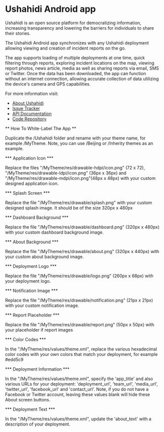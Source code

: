 # Ushahidi Android app #

Ushahidi is an open source platform for democratizing information, increasing transparency and lowering the barriers for individuals to share their stories. 

The Ushahidi Android app synchronizes with any Ushahidi deployment allowing viewing and creation of incident reports on the go. 

The app supports loading of multiple deployments at one time, quick filtering through reports, exploring incident locations on the map, viewing report photos, news article, media as well as sharing reports via email, SMS or Twitter. Once the data has been downloaded, the app can function without an internet connection, allowing accurate collection of data utilizing the device's camera and GPS capabilities.

For more information visit:

* [About Ushahidi](http://www.ushahidi.com)
* [Issue Tracker](http://dev.ushahidi.com/projects/roadmap/Ushahidi_Android)
* [API Documentation](http://wiki.ushahidi.com/doku.php?id=ushahidi_api)
* [Code Repository](http://github.com/ushahidi/Ushahidi_Android)

** How To White-Label The App **

Duplicate the /Ushahidi folder and rename with your theme name, for example /MyTheme. Note, you can use /Beijing or /Inherity themes as an example.
  
*** Application Icon ***

Replace the files "/MyTheme/res/drawable-hdpi/icon.png" (72 x 72), "/MyTheme/res/drawable-ldpi/icon.png" (36px x 36px) and "/MyTheme/res/drawable-mdpi/icon.png"(48px x 48px) with your custom designed application icon. 

*** Splash Screen ***

Replace the file "/MyTheme/res/drawable/splash.png" with your custom designed splash image. It should be of the size 320px x 480px

*** Dashboard Background ***

Replace the file "/MyTheme/res/drawable/dashboard.png" (320px x 480px) with your custom dashboard background image. 

*** About Background ***

Replace the file "/MyTheme/res/drawable/about.png" (320px x 440px) with your custom about background image.

*** Deployment Logo ***

Replace the file "/MyTheme/res/drawable/logo.png" (260px x 68px) with your deployment logo.

*** Notification Image ***

Replace the file "/MyTheme/res/drawable/notification.png" (21px x 21px) with your custom notification image.

*** Report Placeholder ***

Replace the file "/MyTheme/res/drawable/report.png" (50px x 50px) with your placeholder if report images

*** Color Codes ***

In the "/MyTheme/res/values/theme.xml", replace the various hexadecimal color codes with your own colors that match your deployment, for example <color name="table_odd_row_color">#edd5c9</color> 

*** Deployment Information ***

In the "/MyTheme/res/values/theme.xml", specify the 'app_title' and also various URLs for your deployment: 'deployment_url', 'team_url', 'media_url', 'twitter_url', 'facebook_url' and 'contact_url'. Note, if you do not have a Facebook or Twitter account, leaving these values blank will hide these About screen buttons.

*** Deployment Text ***
 
In the "/MyTheme/res/values/theme.xml", update the 'about_text' with a description of your deployment.
